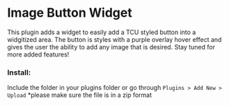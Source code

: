 # Image Button Widget

This plugin adds a widget to easily add a TCU styled button into a widgitized area. The button is styles with a purple overlay hover effect and gives the user the ability to add any image that is desired. Stay tuned for more added features!

### Install:

Include the folder in your plugins folder or go through `Plugins > Add New > Upload`  *please make sure the file is in a zip format